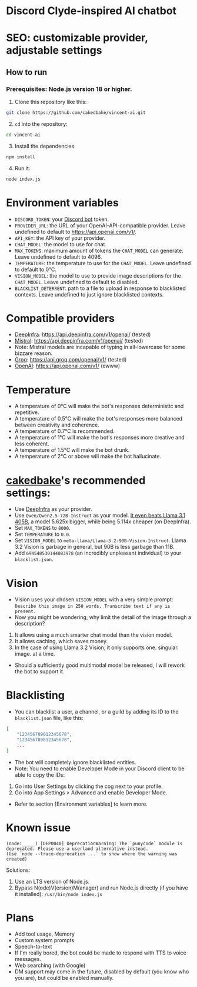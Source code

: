 # Discord Clyde-inspired AI chatbot
# SEO: customizable provider, adjustable settings

## How to run
### Prerequisites: Node.js version 18 or higher.
1. Clone this repository like this:
```bash
git clone https://github.com/cakedbake/vincent-ai.git
```
2. `cd` into the repository:
```bash
cd vincent-ai
```
3. Install the dependencies:
```bash
npm install
```
4. Run it:
```bash
node index.js
```

# Environment variables
- `DISCORD_TOKEN`: your [Discord bot](https://discord.com/developers/applications/) token.
- `PROVIDER_URL`: the URL of your OpenAI-API-compatible provider. Leave undefined to default to https://api.openai.com/v1/.
- `API_KEY`: the API key of your provider.
- `CHAT_MODEL`: the model to use for chat.
- `MAX_TOKENS`: maximum amount of tokens the `CHAT_MODEL` can generate. Leave undefined to default to 4096.
- `TEMPERATURE`: the temperature to use for the `CHAT_MODEL`. Leave undefined to default to 0°C.
- `VISION_MODEL`: the model to use to provide image descriptions for the `CHAT_MODEL`. Leave undefined to default to disabled.
- `BLACKLIST_DETERRENT`: path to a file to upload in response to blacklisted contexts. Leave undefined to just ignore blacklisted contexts.

# Compatible providers
- [DeepInfra](https://deepinfra.com/): https://api.deepinfra.com/v1/openai/ (tested)
- [Mistral](https://mistral.ai/): https://api.deepinfra.com/v1/openai/ (tested)
- Note: Mistral models are incapable of typing in all-lowercase for some bizzare reason.
- [Groq](https://groq.com/): https://api.groq.com/openai/v1/ (tested)
- [OpenAI](https://openai.com/): https://api.openai.com/v1/ (ewww)

# Temperature
- A temperature of 0°C will make the bot's responses deterministic and repetitive.
- A temperature of 0.5°C will make the bot's responses more balanced between creativity and coherence.
- A temperature of 0.7°C is recommended.
- A temperature of 1°C will make the bot's responses more creative and less coherent.
- A temperature of 1.5°C will make the bot drunk.
- A temperature of 2°C or above will make the bot hallucinate.

# [cakedbake](https://github.com/cakedbake)'s recommended settings:
- Use [DeepInfra](https://deepinfra.com/) as your provider.
- Use `Qwen/Qwen2.5-72B-Instruct` as your model. [It even beats Llama 3.1 405B](https://artificialanalysis.ai/?models_selected=o1%2Co1-mini%2Cgpt-4o-2024-08-06%2Cgpt-4o-mini%2Cllama-3-1-instruct-405b%2Cllama-3-2-instruct-90b-vision%2Cllama-3-1-instruct-70b%2Cllama-3-1-instruct-8b%2Cgemini-1-5-pro%2Cgemini-1-5-flash%2Cclaude-35-sonnet%2Cclaude-3-5-haiku%2Cmistral-large-2%2Cjamba-1-5-large%2Cqwen2-5-72b-instruct), a model 5.625x bigger, while being 5.114x cheaper (on DeepInfra).
- Set `MAX_TOKENS` to `8000`.
- Set `TEMPERATURE` to `0.0`.
- Set `VISION_MODEL` to `meta-llama/Llama-3.2-90B-Vision-Instruct`. Llama 3.2 Vision is garbage in general, but 90B is less garbage than 11B.
- Add `694548530144083978` (an incredibly unpleasant individual) to your `blacklist.json`.

# Vision
- Vision uses your chosen `VISION_MODEL` with a very simple prompt: `Describe this image in 250 words. Transcribe text if any is present.`
- Now you might be wondering, why limit the detail of the image through a description?
1. It allows using a much smarter chat model than the vision model.
2. It allows caching, which saves money.
3. In the case of using Llama 3.2 Vision, it only supports one. singular. image. at a time.
- Should a sufficiently good multimodal model be released, I will rework the bot to support it.

# Blacklisting
- You can blacklist a user, a channel, or a guild by adding its ID to the `blacklist.json` file, like this:
```json
[
	"123456789012345678",
	"123456789012345678",
	...
]
```
- The bot will completely ignore blacklisted entities.
- Note: You need to enable Developer Mode in your Discord client to be able to copy the IDs:
1. Go into User Settings by clicking the cog next to your profile.
2. Go into App Settings > Advanced and enable Developer Mode.
- Refer to section [Environment variables] to learn more.

# Known issue
```
(node:_____) [DEP0040] DeprecationWarning: The `punycode` module is deprecated. Please use a userland alternative instead.
(Use `node --trace-deprecation ...` to show where the warning was created)
```
Solutions:
1. Use an LTS version of Node.js.
2. Bypass N(ode)V(ersion)M(anager) and run Node.js directly (if you have it installed): `/usr/bin/node index.js`

# Plans
- Add tool usage, Memory
- Custom system prompts
- Speech-to-text
- If I'm really bored, the bot could be made to respond with TTS to voice messages.
- Web searching (with Google)
- DM support may come in the future, disabled by default (you know who you are), but could be enabled manually.